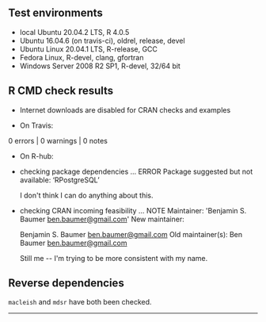 ## Test environments

* local Ubuntu 20.04.2 LTS, R 4.0.5
* Ubuntu 16.04.6 (on travis-ci), oldrel, release, devel
* Ubuntu Linux 20.04.1 LTS, R-release, GCC
* Fedora Linux, R-devel, clang, gfortran
* Windows Server 2008 R2 SP1, R-devel, 32/64 bit

## R CMD check results

* Internet downloads are disabled for CRAN checks and examples

* On Travis:

0 errors | 0 warnings | 0 notes

* On R-hub:

* checking package dependencies ... ERROR
Package suggested but not available: ‘RPostgreSQL’

  I don't think I can do anything about this. 

* checking CRAN incoming feasibility ... NOTE
Maintainer: 'Benjamin S. Baumer <ben.baumer@gmail.com>'
New maintainer:

  Benjamin S. Baumer <ben.baumer@gmail.com>
Old maintainer(s):
  Ben Baumer <ben.baumer@gmail.com>
  
  Still me -- I'm trying to be more consistent with my name. 

## Reverse dependencies

`macleish` and `mdsr` have both been checked.

---

